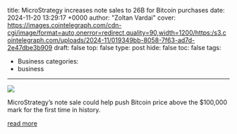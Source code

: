 title: MicroStrategy increases note sales to 26B for Bitcoin purchases
date: 2024-11-20 13:29:17 +0000
author: "Zoltan Vardai"
cover: https://images.cointelegraph.com/cdn-cgi/image/format=auto,onerror=redirect,quality=90,width=1200/https:/s3.cointelegraph.com/uploads/2024-11/019349bb-8058-7f63-ad7d-2e47dbe3b909
draft: false
top: false
type: post
hide: false
toc: false
tags:
  - Business
categories:
  - business
---

![](https://images.cointelegraph.com/cdn-cgi/image/format=auto,onerror=redirect,quality=90,width=1200/https:/s3.cointelegraph.com/uploads/2024-11/019349bb-8058-7f63-ad7d-2e47dbe3b909)

MicroStrategy’s note sale could help push Bitcoin price above the $100,000 mark for the first time in history.

[read more](https://cointelegraph.com/news/micro-strategy-to-sell-2-6-b-in-notes-increasing-from-1-75-b-to-fund-bitcoin-purchases)
